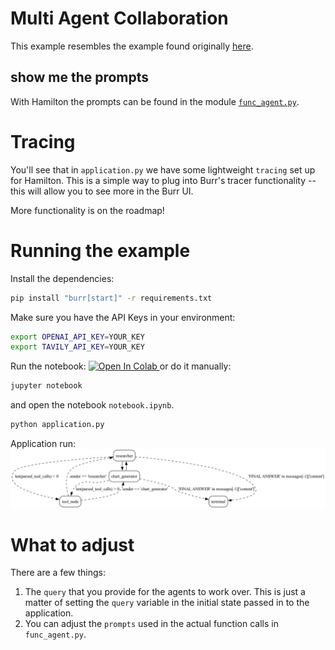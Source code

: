 # Multi Agent Collaboration

This example resembles the example found originally [here](https://github.com/langchain-ai/langgraph/blob/main/examples/multi_agent/multi-agent-collaboration.ipynb).


## show me the prompts
With Hamilton the prompts can be found in the module [`func_agent.py`](func_agent.py).

# Tracing
You'll see that in `application.py` we
have some lightweight `tracing` set up for Hamilton. This is a simple way to plug into Burr's
tracer functionality -- this will allow you to see more in the Burr UI.

More functionality is on the roadmap!

# Running the example
Install the dependencies:

```bash
pip install "burr[start]" -r requirements.txt
```

Make sure you have the API Keys in your environment:

```bash
export OPENAI_API_KEY=YOUR_KEY
export TAVILY_API_KEY=YOUR_KEY
```

Run the notebook:
<a target="_blank" href="https://colab.research.google.com/github/dagworks-inc/burr/blob/main/examples/multi-agent-collaboration/hamilton/notebook.ipynb">
  <img src="https://colab.research.google.com/assets/colab-badge.svg" alt="Open In Colab"/>
</a>
or do it manually:
```bash
jupyter notebook
```
and open the notebook `notebook.ipynb`.

```bash
python application.py
```
Application run:
![hamilton image](statemachine.png)

# What to adjust
There are a few things:

1. The `query` that you provide for the agents to work over. This is just a matter of setting the `query` variable in
the initial state passed in to the application.
2. You can adjust the `prompts` used in the actual function calls in `func_agent.py`.
